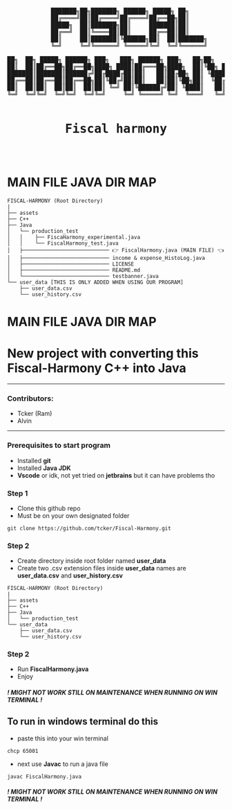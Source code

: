 <pre align="center">

            ███████╗██╗███████╗ ██████╗ █████╗ ██╗             
            ██╔════╝██║██╔════╝██╔════╝██╔══██╗██║             
            █████╗  ██║███████╗██║     ███████║██║             
            ██╔══╝  ██║╚════██║██║     ██╔══██║██║             
            ██║     ██║███████║╚██████╗██║  ██║███████╗        
            ╚═╝     ╚═╝╚══════╝ ╚═════╝╚═╝  ╚═╝╚══════╝        
                                                              
██╗  ██╗ █████╗ ██████╗ ███╗   ███╗ ██████╗ ███╗   ██╗██╗   ██╗
██║  ██║██╔══██╗██╔══██╗████╗ ████║██╔═══██╗████╗  ██║╚██╗ ██╔╝
███████║███████║██████╔╝██╔████╔██║██║   ██║██╔██╗ ██║ ╚████╔╝ 
██╔══██║██╔══██║██╔══██╗██║╚██╔╝██║██║   ██║██║╚██╗██║  ╚██╔╝  
██║  ██║██║  ██║██║  ██║██║ ╚═╝ ██║╚██████╔╝██║ ╚████║   ██║   
╚═╝  ╚═╝╚═╝  ╚═╝╚═╝  ╚═╝╚═╝     ╚═╝ ╚═════╝ ╚═╝  ╚═══╝   ╚═╝   
    
<h1> Fiscal harmony </h1>   

</pre>

# MAIN FILE JAVA DIR MAP

```
FISCAL-HARMONY (Root Directory)
|
├── assets
├── C++
├── Java
│   └── production_test
│   │    ├── FiscaHarmony_experimental.java
│   │    └── FiscalHarmony_test.java
│   ├──────────────────────────── 👉 FiscalHarmony.java (MAIN FILE) 👈
│   ├──────────────────────────── income & expense_HistoLog.java
│   ├──────────────────────────── LICENSE
│   ├──────────────────────────── README.md
│   └──────────────────────────── testbanner.java
└── user_data [THIS IS ONLY ADDED WHEN USING OUR PROGRAM]
    ├── user_data.csv
    └── user_history.csv
```

# MAIN FILE JAVA DIR MAP

# New project with converting this Fiscal-Harmony C++ into Java 

---
### Contributors:

- Tcker (Ram) 
- Alvin 

---

### Prerequisites to start program

- Installed **git**
- Installed **Java JDK** 
- **Vscode** or idk, not yet tried on **jetbrains** but it can have problems tho

### Step 1

- Clone this github repo
- Must be on your own designated folder
```
git clone https://github.com/tcker/Fiscal-Harmony.git
```

### Step 2

- Create directory inside root folder named **user_data**
- Create two .csv extension files inside **user_data** names are **user_data.csv** and **user_history.csv**

```
FISCAL-HARMONY (Root Directory)
|
├── assets
├── C++
├── Java
│   └── production_test
└── user_data
    ├── user_data.csv
    └── user_history.csv
```

### Step 2

- Run **FiscalHarmony.java**
- Enjoy

##### ! MIGHT NOT WORK STILL ON MAINTENANCE WHEN RUNNING ON WIN TERMINAL !
## To run in windows terminal do this

- paste this into your win terminal
```
chcp 65001
```
- next use **Javac** to run a java file
```
javac FiscalHarmony.java
```
##### ! MIGHT NOT WORK STILL ON MAINTENANCE WHEN RUNNING ON WIN TERMINAL !
